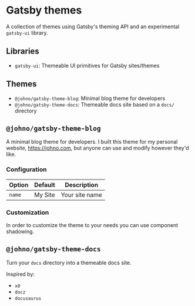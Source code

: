 # Gatsby themes

A collection of themes using Gatsby's theming API and an experimental `gatsby-ui` library.

## Libraries

- `gatsby-ui`: Themeable UI primitives for Gatsby sites/themes

## Themes

- `@johno/gatsby-theme-blog`: Minimal blog theme for developers
- `@johno/gatsby-theme-docs`: Themeable docs site based on a `docs/` directory

## `@johno/gatsby-theme-blog`

A minimal blog theme for developers.
I built this theme for my personal website, <https://johno.com>, but anyone can use and modify however they'd like.

### Configuration

Option | Default | Description
--- | --- | ----
`name` | My Site | Your site name

### Customization

In order to customize the theme to your needs you can use component shadowing.

## `@johno/gatsby-theme-docs`

Turn your `docs` directory into a themeable docs site.

Inspired by:

- `x0`
- `docz`
- `docusaurus`
